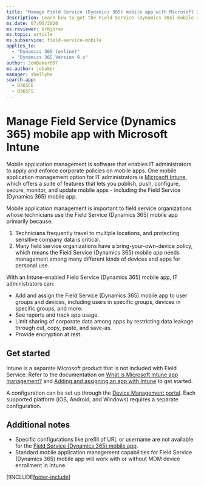 ```yaml
---
title: "Manage Field Service (Dynamics 365) mobile app with Microsoft Intune | MicrosoftDocs"
description: Learn how to get the Field Service (Dynamics 365) mobile app set up with Microsoft Intune.
ms.date: 07/06/2020
ms.reviewer: krbjoran
ms.topic: article
ms.subservice: field-service-mobile
applies_to: 
  - "Dynamics 365 (online)"
  - "Dynamics 365 Version 9.x"
author: JonBaker007
ms.author: jobaker
manager: shellyha
search.app: 
  - D365CE
  - D365FS
---
```


# Manage Field Service (Dynamics 365) mobile app with Microsoft Intune

Mobile application management is software that enables IT administrators to apply and enforce corporate policies on mobile apps. One mobile application management option for IT administrators is [Microsoft Intune](/intune/apps/app-management), which offers a suite of features that lets you publish, push, configure, secure, monitor, and update mobile apps - including the Field Service (Dynamics 365) mobile app.

Mobile application management is important to field service organizations whose technicians use the Field Service (Dynamics 365) mobile app primarily because:

1. Technicians frequently travel to multiple locations, and protecting sensitive company data is critical.
2. Many field service organizations have a bring-your-own-device policy, which means the Field Service (Dynamics 365) mobile app needs management among many different kinds of devices and apps for personal use.

With an Intune-enabled Field Service (Dynamics 365) mobile app, IT administrators can:

- Add and assign the Field Service (Dynamics 365) mobile app to user groups and devices, including users in specific groups, devices in specific groups, and more.
- See reports and track app usage.
- Limit sharing of corporate data among apps by restricting data leakage through cut, copy, paste, and save-as.
- Provide encryption at rest.


## Get started

Intune is a separate Microsoft product that is not included with Field Service. Refer to the documentation on [What is Microsoft Intune app management?](/intune/apps/app-management) and [Adding and assigning an app with Intune](/intune/apps/quickstart-add-assign-app) to get started.

A configuration can be set up through the [Device Management portal](https://devicemanagement.microsoft.com/). Each supported platform (iOS, Android, and Windows) requires a separate configuration.

## Additional notes

- Specific configurations like prefill of URL or username are not available for the [Field Service (Dynamics 365) mobile app](mobile-2020-power-platform.md).
- Standard mobile application management capabilities for Field Service (Dynamics 365) mobile app will work with or without MDM device enrollment in Intune.


[!INCLUDE[footer-include](../includes/footer-banner.md)]